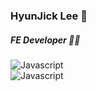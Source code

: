 ### HyunJick Lee 👋

##### FE Developer 🙋‍♂️
  
![Javascript](https://img.shields.io/badge/JavaScript-F7DF1E?style=flat-square&logo=Javascript&logoColor=000000)   
![Javascript](https://img.shields.io/badge/JavaScript-F7DF1E?style=flat-square&logo=Javascript&logoColor=000000)
